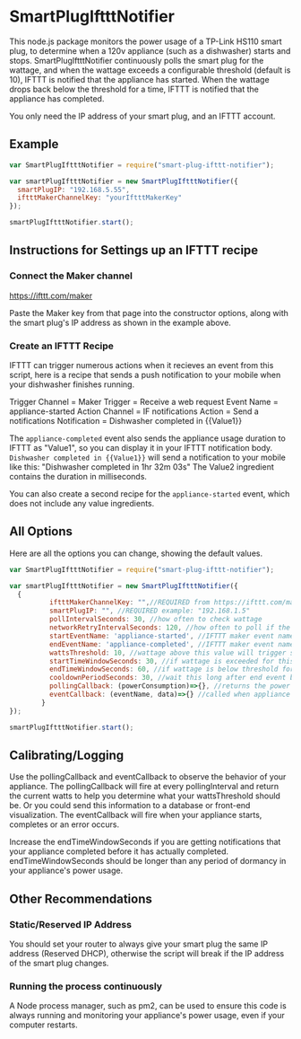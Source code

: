 # SmartPlugIftttNotifier

This node.js package monitors the power usage of a TP-Link HS110 smart plug, to determine when a 120v appliance (such as a dishwasher) starts and stops.  SmartPlugIftttNotifier continuously polls the smart plug for the wattage, and when the wattage exceeds a configurable threshold (default is 10), IFTTT is notified that the appliance has started.  When the wattage drops back below the threshold for a time, IFTTT is notified that the appliance has completed.

You only need the IP address of your smart plug, and an IFTTT account.

## Example
```js
var SmartPlugIftttNotifier = require("smart-plug-ifttt-notifier");

var smartPlugIftttNotifier = new SmartPlugIftttNotifier({
  smartPlugIP: "192.168.5.55",
  iftttMakerChannelKey: "yourIftttMakerKey"
});

smartPlugIftttNotifier.start();
```
## Instructions for Settings up an IFTTT recipe

### Connect the Maker channel
https://ifttt.com/maker

Paste the Maker key from that page into the constructor options, along with the smart plug's IP address as shown in the example above.

### Create an IFTTT Recipe
IFTTT can trigger numerous actions when it recieves an event from this script, here is a recipe that sends a push notification to your mobile when your dishwasher finishes running.

Trigger Channel = Maker
Trigger = Receive a web request
Event Name = appliance-started
Action Channel = IF notifications
Action = Send a notifications
Notification = Dishwasher completed in {{Value1}}

The ``appliance-completed`` event also sends the appliance usage duration to IFTTT as "Value1", so you can display it in your IFTTT notification body.
``Dishwasher completed in {{Value1}}`` will send a notification to your mobile like this: "Dishwasher completed in 1hr 32m 03s"  The Value2 ingredient contains the duration in milliseconds.

You can also create a second recipe for the ``appliance-started`` event, which does not include any value ingredients.

## All Options
Here are all the options you can change, showing the default values.
```js
var SmartPlugIftttNotifier = require("smart-plug-ifttt-notifier");

var smartPlugIftttNotifier = new SmartPlugIftttNotifier({
  {
          iftttMakerChannelKey: "",//REQUIRED from https://ifttt.com/maker
          smartPlugIP: "", //REQUIRED example: "192.168.1.5"
          pollIntervalSeconds: 30, //how often to check wattage
          networkRetryIntervalSeconds: 120, //how often to poll if the smart plug IP address is not reachable
          startEventName: 'appliance-started', //IFTTT maker event name
          endEventName: 'appliance-completed', //IFTTT maker event name
          wattsThreshold: 10, //wattage above this value will trigger start event
          startTimeWindowSeconds: 30, //if wattage is exceeded for this period, appliance is considered started
          endTimeWindowSeconds: 60, //if wattage is below threshold for this entire period, appliance is considered completed running
          cooldownPeriodSeconds: 30, //wait this long after end event before responding to subsequent start events, set to same as poll interval if no cooldown is needed
          pollingCallback: (powerConsumption)=>{}, //returns the power consumption data on every polling interval
          eventCallback: (eventName, data)=>{} //called when appliance starts and stops
        }
});

smartPlugIftttNotifier.start();
```
## Calibrating/Logging
Use the pollingCallback and eventCallback to observe the behavior of your appliance.  The pollingCallback will fire at every pollingInterval and return the current watts to help you determine what your wattsThreshold should be.  Or you could send this information to a database or front-end visualization.  The eventCallback will fire when your appliance starts, completes or an error occurs.

Increase the endTimeWindowSeconds if you are getting notifications that your appliance completed before it has actually completed.  endTimeWindowSeconds should be longer than any period of dormancy in your appliance's power usage.

## Other Recommendations

### Static/Reserved IP Address
You should set your router to always give your smart plug the same IP address (Reserved DHCP), otherwise the script will break if the IP address of the smart plug changes.

### Running the process continuously

A Node process manager, such as pm2, can be used to ensure this code is always running and monitoring your appliance's power usage, even if your computer restarts.
